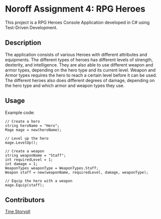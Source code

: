 # Noroff Assignment 4: RPG Heroes

This project is a RPG Heroes Console Application developed in C# using Test-Driven Development.

## Description
The application consists of various Heroes with different attributes and equipments. The different types of heroes has different levels of strength, dexterity, and intelligence. They are also able to use different weapon and armor types, depending on the hero type and its current level. Weapon and Armor types requires the hero to reach a certain level before it can be used. The different heroes also does different degrees of damage, depending on the hero type and which armor and weapon types they use.

## Usage
Example code:
```
// Create a hero
string heroName = "Hero";
Mage mage = new(heroName);

// Level up the hero
mage.LevelUp();

// Create a weapon
string weaponName = "Staff";
int requiredLevel = 1;
int damage = 1;
WeaponTypes weaponType = WeaponTypes.Staff;
Weapon staff = new(weaponName, requiredLevel, damage, weaponType);

// Equip the hero with a weapon
mage.Equip(staff);
```
## Contributors
[Tine Storvoll](https://gitlab.com/TLS97)